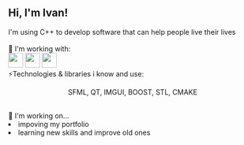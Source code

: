 ## Hi, I'm Ivan! 
I'm using C++ to develop software that can help people live their lives
<br><br>
🔭 I'm working with: <br>
<img src="https://github.com/user-attachments/assets/7f2e084c-149e-4512-8191-ef1ad4526364" width="30" height="30">
<img src="https://github.com/user-attachments/assets/b9eaf60d-5f87-436d-82b8-28525f4f6a10" width="30" height="30">
<img src="https://github.com/user-attachments/assets/9f35fc6d-0189-4566-a5ee-fac97be6e76b" width="30" height="30">
<br>
⚡Technologies & libraries i know and use:
<br>
<p align="center">
  SFML, QT, IMGUI, BOOST, STL, CMAKE
</p>
<br>
🤔 I'm working on...
<br>
<li>
  impoving my portfolio
</li>
<li>
  learning new skills and improve old ones
</li>
<!--
**hidpos/hidpos** is a ✨ _special_ ✨ repository because its `README.md` (this file) appears on your GitHub profile.

Here are some ideas to get you started:

- 🔭 I’m currently working on ...
- 🌱 I’m currently learning ...
- 👯 I’m looking to collaborate on ...
- 🤔 I’m looking for help with ...
- 💬 Ask me about ...
- 📫 How to reach me: ...
- 😄 Pronouns: ...
- ⚡ Fun fact: ...
-->
